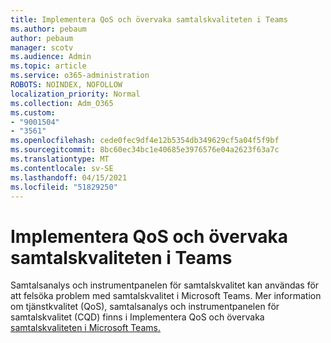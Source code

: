 ```yaml
---
title: Implementera QoS och övervaka samtalskvaliteten i Teams
ms.author: pebaum
author: pebaum
manager: scotv
ms.audience: Admin
ms.topic: article
ms.service: o365-administration
ROBOTS: NOINDEX, NOFOLLOW
localization_priority: Normal
ms.collection: Adm_O365
ms.custom:
- "9001504"
- "3561"
ms.openlocfilehash: cede0fec9df4e12b5354db349629cf5a04f5f9bf
ms.sourcegitcommit: 8bc60ec34bc1e40685e3976576e04a2623f63a7c
ms.translationtype: MT
ms.contentlocale: sv-SE
ms.lasthandoff: 04/15/2021
ms.locfileid: "51829250"
---
```

# <a name="implement-qos-and-monitor-call-quality-in-teams"></a>Implementera QoS och övervaka samtalskvaliteten i Teams

Samtalsanalys och instrumentpanelen för samtalskvalitet kan användas för att felsöka problem med samtalskvalitet i Microsoft Teams. Mer information om tjänstkvalitet (QoS), samtalsanalys och instrumentpanelen för samtalskvalitet (CQD) finns i Implementera QoS och övervaka [samtalskvaliteten i Microsoft Teams.](https://docs.microsoft.com/microsoftteams/monitor-call-quality-qos) 
